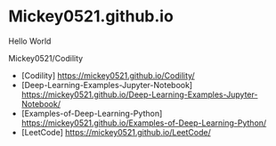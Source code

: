 # Mickey0521.github.io
Hello World

Mickey0521/Codility
- [Codility] https://mickey0521.github.io/Codility/
- [Deep-Learning-Examples-Jupyter-Notebook] https://mickey0521.github.io/Deep-Learning-Examples-Jupyter-Notebook/
- [Examples-of-Deep-Learning-Python] https://mickey0521.github.io/Examples-of-Deep-Learning-Python/
- [LeetCode] https://mickey0521.github.io/LeetCode/

